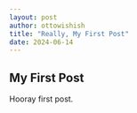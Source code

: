 ```yaml
---
layout: post
author: ottowishish
title: "Really, My First Post"
date: 2024-06-14
---
```


## My First Post

Hooray first post.